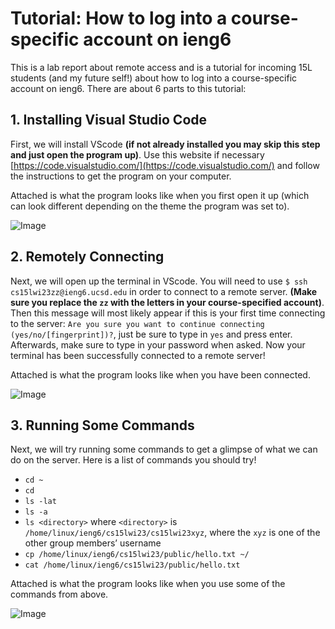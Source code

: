 # Tutorial: How to log into a course-specific account on ieng6
This is a lab report about remote access and is a tutorial for incoming 15L students 
(and my future self!) about how to log into a course-specific account on ieng6. There
are about 6 parts to this tutorial:

## 1. Installing Visual Studio Code

First, we will install VScode **(if not already installed you may skip this step and just open the program up)**.
Use this website if necessary [https://code.visualstudio.com/](https://code.visualstudio.com/) and follow the 
instructions to get the program on your computer.

Attached is what the program looks like when you first open it up (which can look different depending on the 
theme the program was set to).

![Image](http://url/a.png)


## 2. Remotely Connecting

Next, we will open up the terminal in VScode. You will need to use `$ ssh cs15lwi23zz@ieng6.ucsd.edu` in order
to connect to a remote server. **(Make sure you replace the `zz` with the letters in your course-specified account)**.
Then this message will most likely appear if this is your first time connecting to the server: 
`Are you sure you want to continue connecting (yes/no/[fingerprint])?`, just be sure to type in `yes` and press enter.
Afterwards, make sure to type in your password when asked. Now your terminal has been successfully connected to a remote server!

Attached is what the program looks like when you have been connected.

![Image](http://url/a.png)


## 3. Running Some Commands

Next, we will try running some commands to get a glimpse of what we can do on the server. Here is a list of commands you should try!
* `cd ~`
* `cd`
* `ls -lat`
* `ls -a`
* `ls <directory>` where `<directory>` is `/home/linux/ieng6/cs15lwi23/cs15lwi23xyz`, where the `xyz` is one of the other group members’ username
* `cp /home/linux/ieng6/cs15lwi23/public/hello.txt ~/`
* `cat /home/linux/ieng6/cs15lwi23/public/hello.txt`

Attached is what the program looks like when you use some of the commands from above.

![Image](http://url/a.png)
